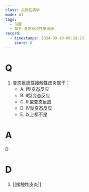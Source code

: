 ```yaml
---
class: 皮肤性病学
mode: A1
tags:
  - 习题
  - 章节-变态反应性皮肤病
record:
  - timestamps: 2024-09-10-08:28:23
    score: 0
---
```


# Q
1. 变态反应性接触性皮炎属于：
   - A. I型变态反应
   - B. II型变态反应
   - C. III型变态反应
   - D. IV型变态反应
   - E. 以上都不是
# A
D
# D
1. [[接触性皮炎]]